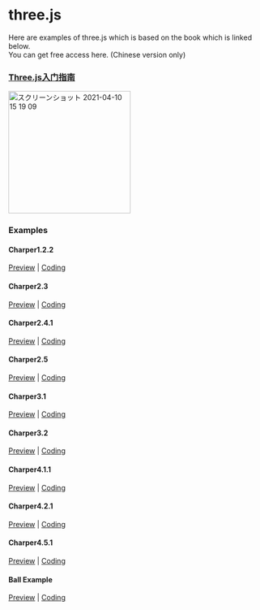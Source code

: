 # three.js

Here are examples of three.js which is based on the book which is linked below.
<br/>
You can get free access here.  (Chinese version only)



### [Three.js入门指南](https://www.ituring.com.cn/book/miniarticle/47975)
<img width="241" alt="スクリーンショット 2021-04-10 15 19 09" src="https://user-images.githubusercontent.com/23165804/114260485-22dd1300-9a10-11eb-8c37-f0e9852bf1af.png">

### Examples
#### Charper1.2.2
[Preview](https://kisky3.github.io/three.js/src/charper1.2.2.html) | [Coding](https://github.com/Kisky3/three.js/blob/main/src/charper1.2.2.html)

#### Charper2.3
[Preview](https://kisky3.github.io/three.js/src/charper2.3.html) | [Coding](https://github.com/Kisky3/three.js/blob/main/src/charper2.3.html)

#### Charper2.4.1
[Preview](https://kisky3.github.io/three.js/src/charper2.4.1.html) | [Coding](https://github.com/Kisky3/three.js/blob/main/src/charper2.4.1.html)

#### Charper2.5
[Preview](https://kisky3.github.io/three.js/src/charper2.5.html) | [Coding](https://github.com/Kisky3/three.js/blob/main/src/charper2.5.html)

#### Charper3.1
[Preview](https://kisky3.github.io/three.js/src/charper3.1.html) | [Coding](https://github.com/Kisky3/three.js/blob/main/src/charper3.1.html)

#### Charper3.2
[Preview](https://kisky3.github.io/three.js/src/charper3.2.html) | [Coding](https://github.com/Kisky3/three.js/blob/main/src/charper3.2.html)

#### Charper4.1.1
[Preview](https://kisky3.github.io/three.js/src/charper4.1.1.html) | [Coding](https://github.com/Kisky3/three.js/blob/main/src/charper4.1.1.html)

#### Charper4.2.1
[Preview](https://kisky3.github.io/three.js/src/charper4.2.1.html) | [Coding](https://github.com/Kisky3/three.js/blob/main/src/charper4.2.1.html)

#### Charper4.5.1
[Preview](https://kisky3.github.io/three.js/src/charper4.5.1.html) | [Coding](https://github.com/Kisky3/three.js/blob/main/src/charper4.5.1.html)

#### Ball Example
[Preview](https://kisky3.github.io/three.js/src/ball_example.html) | [Coding](https://github.com/Kisky3/three.js/blob/main/src/ball_example.html)
